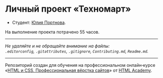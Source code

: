 # Личный проект «Техномарт»

* Студент: [Юлия Портнова](https://up.htmlacademy.ru/htmlcss/35/user/454717).


На выполнение проекта потрачено 55 часов.









---

_Не удаляйте и не обращайте внимание на файлы:_<br>
_`.editorconfig`, `.gitattributes`, `.gitignore`, `Contributing.md`, `Readme.md`._

---


Репозиторий создан для обучения на профессиональном онлайн‑курсе «[HTML и CSS. Профессиональная вёрстка сайтов](https://htmlacademy.ru/intensive/htmlcss)» от [HTML Academy](https://htmlacademy.ru).
